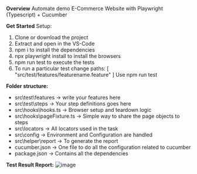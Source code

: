 **Overview**
Automate demo E-Commerce Website with Playwright (Typescript) + Cucumber 

**Get Started**
Setup:
1. Clone or download the project
2. Extract and open in the VS-Code
3. npm i to install the dependencies
4. npx playwright install to install the browsers
5. npm run test to execute the tests
6. To run a particular test change
  paths: [
            "src/test/features/featurename.feature"
         ] 
Use npm run test 

**Folder structure:**<br/>


- src\test\features -> write your features here<br/>
- src\test\steps -> Your step definitions goes here<br/>
- src\hooks\hooks.ts -> Browser setup and teardown logic<br/>
- src\hooks\pageFixture.ts -> Simple way to share the page objects to steps<br/>
- src\locators -> All locators used in the task<br/>
- src\config -> Environment and Configuration are handled<br/>
- src\helper\report -> To generate the report<br/>
- cucumber.json -> One file to do all the configuration related to cucumber<br/>
- package.json -> Contains all the dependencies<br/>      

**Test Result Report:**
![image](https://github.com/user-attachments/assets/a06def0c-e6b1-4c25-a6ae-3765a999de25)
